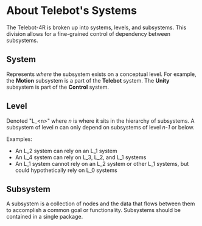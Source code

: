 # About Telebot's Systems
The Telebot-4R is broken up into systems, levels, and subsystems. This division allows for a fine-grained control of dependency between subsystems.
## System
Represents *where* the subsystem exists on a conceptual level. For example, the **Motion** subsystem is a part of the **Telebot** system. The **Unity** subsystem is part of the **Control** system.
## Level
Denoted "L_\<n\>" where *n* is where it sits in the hierarchy of subsystems. A subsystem of level *n* can only depend on subsystems of level *n-1* or below.

Examples:
- An L_2 system can rely on an L_1 system
- An L_4 system can rely on L_3, L_2, and L_1 systems
- An L_1 system cannot rely on an L_2 system or other L_1 systems, but could hypothetically rely on L_0 systems
## Subsystem
A subsystem is a collection of nodes and the data that flows between them to accomplish a common goal or functionality. Subsystems should be contained in a single package.